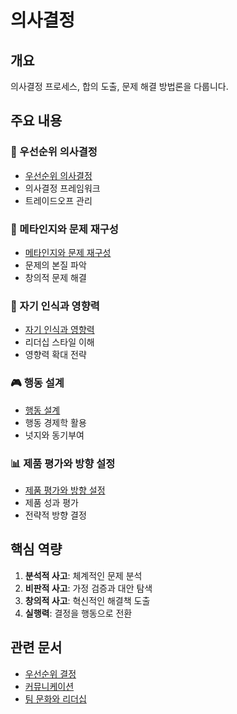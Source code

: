 # 의사결정

## 개요

의사결정 프로세스, 합의 도출, 문제 해결 방법론을 다룹니다.

## 주요 내용

### 🎯 우선순위 의사결정
- [우선순위 의사결정](priority-decisions.md)
- 의사결정 프레임워크
- 트레이드오프 관리

### 🧠 메타인지와 문제 재구성
- [메타인지와 문제 재구성](metacognition-problem-reframing.md)
- 문제의 본질 파악
- 창의적 문제 해결

### 👤 자기 인식과 영향력
- [자기 인식과 영향력](self-awareness-influence.md)
- 리더십 스타일 이해
- 영향력 확대 전략

### 🎮 행동 설계
- [행동 설계](behavior-design.md)
- 행동 경제학 활용
- 넛지와 동기부여

### 📊 제품 평가와 방향 설정
- [제품 평가와 방향 설정](product-evaluation-direction.md)
- 제품 성과 평가
- 전략적 방향 결정

## 핵심 역량

1. **분석적 사고**: 체계적인 문제 분석
2. **비판적 사고**: 가정 검증과 대안 탐색
3. **창의적 사고**: 혁신적인 해결책 도출
4. **실행력**: 결정을 행동으로 전환

## 관련 문서
- [우선순위 결정](../../2-strategy/prioritization/README.md)
- [커뮤니케이션](../communication/README.md)
- [팀 문화와 리더십](../team-culture/README.md)